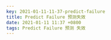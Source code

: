 ```yaml
---
key: 2021-01-11-11-37-predict-failure
title: Predict Failure 预测失效
date: 2021-01-11 11:37 +0800
tags: Predict Failure 预测 失效
---
```




<!--more-->
